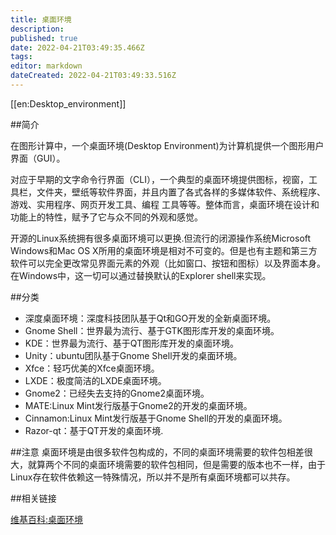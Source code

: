 ```yaml
---
title: 桌面环境
description: 
published: true
date: 2022-04-21T03:49:35.466Z
tags: 
editor: markdown
dateCreated: 2022-04-21T03:49:33.516Z
---
```


[[en:Desktop_environment]]


##简介

在图形计算中，一个桌面环境(Desktop Environment)为计算机提供一个图形用户界面（GUI）。

对应于早期的文字命令行界面（CLI），一个典型的桌面环境提供图标，视窗，工具栏，文件夹，壁纸等软件界面，并且内置了各式各样的多媒体软件、系统程序、游戏、实用程序、网页开发工具、编程 工具等等。整体而言，桌面环境在设计和功能上的特性，赋予了它与众不同的外观和感觉。

开源的Linux系统拥有很多桌面环境可以更换.但流行的闭源操作系统Microsoft Windows和Mac OS X所用的桌面环境是相对不可变的。但是也有主题和第三方软件可以完全更改常见界面元素的外观（比如窗口、按钮和图标）以及界面本身。在Windows中，这一切可以通过替换默认的Explorer shell来实现。

##分类

- 深度桌面环境：深度科技团队基于Qt和GO开发的全新桌面环境。
- Gnome Shell：世界最为流行、基于GTK图形库开发的桌面环境。
- KDE：世界最为流行、基于QT图形库开发的桌面环境。
- Unity：ubuntu团队基于Gnome Shell开发的桌面环境。
- Xfce：轻巧优美的Xfce桌面环境。
- LXDE：极度简洁的LXDE桌面环境。
- Gnome2：已经失去支持的Gnome2桌面环境。
- MATE:Linux Mint发行版基于Gnome2的开发的桌面环境。
- Cinnamon:Linux Mint发行版基于Gnome Shell的开发的桌面环境。
- Razor-qt：基于QT开发的桌面环境.

##注意
桌面环境是由很多软件包构成的，不同的桌面环境需要的软件包相差很大，就算两个不同的桌面环境需要的软件包相同，但是需要的版本也不一样，由于Linux存在软件依赖这一特殊情况，所以并不是所有桌面环境都可以共存。

##相关链接

[维基百科:桌面环境](http://zh.wikipedia.org/wiki/%E6%A1%8C%E9%9D%A2%E7%8E%AF%E5%A2%83)